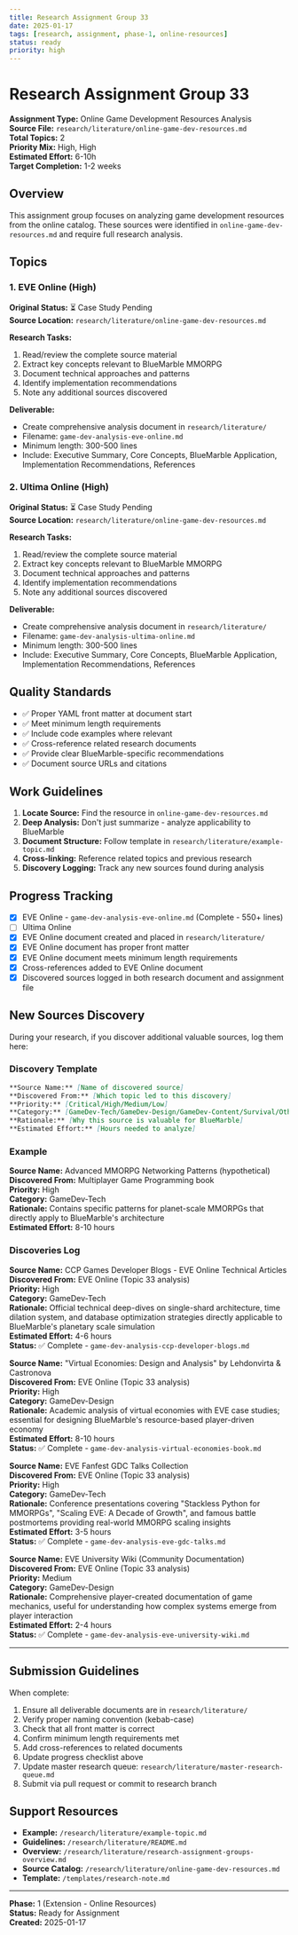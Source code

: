 ```yaml
---
title: Research Assignment Group 33
date: 2025-01-17
tags: [research, assignment, phase-1, online-resources]
status: ready
priority: high
---
```


# Research Assignment Group 33

**Assignment Type:** Online Game Development Resources Analysis  
**Source File:** `research/literature/online-game-dev-resources.md`  
**Total Topics:** 2  
**Priority Mix:** High, High  
**Estimated Effort:** 6-10h  
**Target Completion:** 1-2 weeks

## Overview

This assignment group focuses on analyzing game development resources from the online catalog. These sources were identified in `online-game-dev-resources.md` and require full research analysis.

## Topics

### 1. EVE Online (High)

**Original Status:** ⏳ Case Study Pending  
**Source Location:** `research/literature/online-game-dev-resources.md`  

**Research Tasks:**
1. Read/review the complete source material
2. Extract key concepts relevant to BlueMarble MMORPG
3. Document technical approaches and patterns
4. Identify implementation recommendations
5. Note any additional sources discovered

**Deliverable:**
- Create comprehensive analysis document in `research/literature/`
- Filename: `game-dev-analysis-eve-online.md`
- Minimum length: 300-500 lines
- Include: Executive Summary, Core Concepts, BlueMarble Application, Implementation Recommendations, References

### 2. Ultima Online (High)

**Original Status:** ⏳ Case Study Pending  
**Source Location:** `research/literature/online-game-dev-resources.md`  

**Research Tasks:**
1. Read/review the complete source material
2. Extract key concepts relevant to BlueMarble MMORPG
3. Document technical approaches and patterns
4. Identify implementation recommendations
5. Note any additional sources discovered

**Deliverable:**
- Create comprehensive analysis document in `research/literature/`
- Filename: `game-dev-analysis-ultima-online.md`
- Minimum length: 300-500 lines
- Include: Executive Summary, Core Concepts, BlueMarble Application, Implementation Recommendations, References

## Quality Standards

- ✅ Proper YAML front matter at document start
- ✅ Meet minimum length requirements
- ✅ Include code examples where relevant  
- ✅ Cross-reference related research documents
- ✅ Provide clear BlueMarble-specific recommendations
- ✅ Document source URLs and citations

## Work Guidelines

1. **Locate Source:** Find the resource in `online-game-dev-resources.md`
2. **Deep Analysis:** Don't just summarize - analyze applicability to BlueMarble
3. **Document Structure:** Follow template in `research/literature/example-topic.md`
4. **Cross-linking:** Reference related topics and previous research
5. **Discovery Logging:** Track any new sources found during analysis

## Progress Tracking

- [x] EVE Online - `game-dev-analysis-eve-online.md` (Complete - 550+ lines)
- [ ] Ultima Online
- [x] EVE Online document created and placed in `research/literature/`
- [x] EVE Online document has proper front matter
- [x] EVE Online document meets minimum length requirements
- [x] Cross-references added to EVE Online document
- [x] Discovered sources logged in both research document and assignment file

## New Sources Discovery

During your research, if you discover additional valuable sources, log them here:

### Discovery Template

```markdown
**Source Name:** [Name of discovered source]  
**Discovered From:** [Which topic led to this discovery]  
**Priority:** [Critical/High/Medium/Low]  
**Category:** [GameDev-Tech/GameDev-Design/GameDev-Content/Survival/Other]  
**Rationale:** [Why this source is valuable for BlueMarble]  
**Estimated Effort:** [Hours needed to analyze]
```

### Example

**Source Name:** Advanced MMORPG Networking Patterns (hypothetical)  
**Discovered From:** Multiplayer Game Programming book  
**Priority:** High  
**Category:** GameDev-Tech  
**Rationale:** Contains specific patterns for planet-scale MMORPGs that directly apply to BlueMarble's architecture  
**Estimated Effort:** 8-10 hours

### Discoveries Log

**Source Name:** CCP Games Developer Blogs - EVE Online Technical Articles  
**Discovered From:** EVE Online (Topic 33 analysis)  
**Priority:** High  
**Category:** GameDev-Tech  
**Rationale:** Official technical deep-dives on single-shard architecture, time dilation system, and database optimization strategies directly applicable to BlueMarble's planetary scale simulation  
**Estimated Effort:** 4-6 hours  
**Status:** ✅ Complete - `game-dev-analysis-ccp-developer-blogs.md`

**Source Name:** "Virtual Economies: Design and Analysis" by Lehdonvirta & Castronova  
**Discovered From:** EVE Online (Topic 33 analysis)  
**Priority:** High  
**Category:** GameDev-Design  
**Rationale:** Academic analysis of virtual economies with EVE case studies; essential for designing BlueMarble's resource-based player-driven economy  
**Estimated Effort:** 8-10 hours  
**Status:** ✅ Complete - `game-dev-analysis-virtual-economies-book.md`

**Source Name:** EVE Fanfest GDC Talks Collection  
**Discovered From:** EVE Online (Topic 33 analysis)  
**Priority:** High  
**Category:** GameDev-Tech  
**Rationale:** Conference presentations covering "Stackless Python for MMORPGs", "Scaling EVE: A Decade of Growth", and famous battle postmortems providing real-world MMORPG scaling insights  
**Estimated Effort:** 3-5 hours  
**Status:** ✅ Complete - `game-dev-analysis-eve-gdc-talks.md`

**Source Name:** EVE University Wiki (Community Documentation)  
**Discovered From:** EVE Online (Topic 33 analysis)  
**Priority:** Medium  
**Category:** GameDev-Design  
**Rationale:** Comprehensive player-created documentation of game mechanics, useful for understanding how complex systems emerge from player interaction  
**Estimated Effort:** 2-4 hours  
**Status:** ✅ Complete - `game-dev-analysis-eve-university-wiki.md`

---

## Submission Guidelines

When complete:

1. Ensure all deliverable documents are in `research/literature/`
2. Verify proper naming convention (kebab-case)
3. Check that all front matter is correct
4. Confirm minimum length requirements met
5. Add cross-references to related documents
6. Update progress checklist above
7. Update master research queue: `research/literature/master-research-queue.md`
8. Submit via pull request or commit to research branch

## Support Resources

- **Example:** `/research/literature/example-topic.md`
- **Guidelines:** `/research/literature/README.md`
- **Overview:** `/research/literature/research-assignment-groups-overview.md`
- **Source Catalog:** `/research/literature/online-game-dev-resources.md`
- **Template:** `/templates/research-note.md`

---

**Phase:** 1 (Extension - Online Resources)  
**Status:** Ready for Assignment  
**Created:** 2025-01-17
